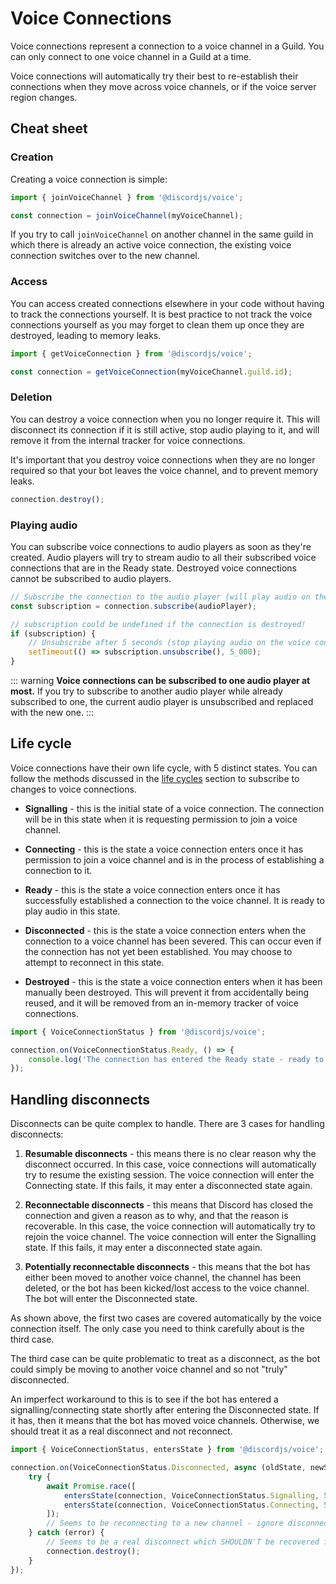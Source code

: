 # Voice Connections

Voice connections represent a connection to a voice channel in a Guild. You can only connect to one voice channel in a Guild at a time.

Voice connections will automatically try their best to re-establish their connections when they move across voice channels, or if the voice server region changes.

## Cheat sheet

### Creation

Creating a voice connection is simple:

```ts
import { joinVoiceChannel } from '@discordjs/voice';

const connection = joinVoiceChannel(myVoiceChannel);
```

If you try to call `joinVoiceChannel` on another channel in the same guild in which there is already an active voice connection, the existing voice connection switches over to the new channel.

### Access

You can access created connections elsewhere in your code without having to track the connections yourself. It is best practice to not track the voice connections yourself as you may forget to clean them up once they are destroyed, leading to memory leaks.

```ts
import { getVoiceConnection } from '@discordjs/voice';

const connection = getVoiceConnection(myVoiceChannel.guild.id);
```

### Deletion

You can destroy a voice connection when you no longer require it. This will disconnect its connection if it is still active, stop audio playing to it, and will remove it from the internal tracker for voice connections.

It's important that you destroy voice connections when they are no longer required so that your bot leaves the voice channel, and to prevent memory leaks.

```ts
connection.destroy();
```

### Playing audio

You can subscribe voice connections to audio players as soon as they're created. Audio players will try to stream audio to all their subscribed voice connections that are in the Ready state. Destroyed voice connections cannot be subscribed to audio players.

```ts
// Subscribe the connection to the audio player (will play audio on the voice connection)
const subscription = connection.subscribe(audioPlayer);

// subscription could be undefined if the connection is destroyed!
if (subscription) {
	// Unsubscribe after 5 seconds (stop playing audio on the voice connection)
	setTimeout(() => subscription.unsubscribe(), 5_000);
}
```

::: warning
**Voice connections can be subscribed to one audio player at most.** If you try to subscribe to another audio player while already subscribed to one, the current audio player is unsubscribed and replaced with the new one.
:::

## Life cycle

Voice connections have their own life cycle, with 5 distinct states. You can follow the methods discussed in the [life cycles](./life-cycles) section to subscribe to changes to voice connections.

- **Signalling** - this is the initial state of a voice connection. The connection will be in this state when it is requesting permission to join a voice channel.

- **Connecting** - this is the state a voice connection enters once it has permission to join a voice channel and is in the process of establishing a connection to it.

- **Ready** - this is the state a voice connection enters once it has successfully established a connection to the voice channel. It is ready to play audio in this state.

- **Disconnected** - this is the state a voice connection enters when the connection to a voice channel has been severed. This can occur even if the connection has not yet been established. You may choose to attempt to reconnect in this state.

- **Destroyed** - this is the state a voice connection enters when it has been manually been destroyed. This will prevent it from accidentally being reused, and it will be removed from an in-memory tracker of voice connections.

```ts
import { VoiceConnectionStatus } from '@discordjs/voice';

connection.on(VoiceConnectionStatus.Ready, () => {
	console.log('The connection has entered the Ready state - ready to play audio!');
});
```

## Handling disconnects

Disconnects can be quite complex to handle. There are 3 cases for handling disconnects:

1. **Resumable disconnects** - this means there is no clear reason why the disconnect occurred. In this case, voice connections will automatically try to resume the existing session. The voice connection will enter the Connecting state. If this fails, it may enter a disconnected state again.

2. **Reconnectable disconnects** - this means that Discord has closed the connection and given a reason as to why, and that the reason is recoverable. In this case, the voice connection will automatically try to rejoin the voice channel. The voice connection will enter the Signalling state. If this fails, it may enter a disconnected state again.

3. **Potentially reconnectable disconnects** - this means that the bot has either been moved to another voice channel, the channel has been deleted, or the bot has been kicked/lost access to the voice channel. The bot will enter the Disconnected state.

As shown above, the first two cases are covered automatically by the voice connection itself. The only case you need to think carefully about is the third case.

The third case can be quite problematic to treat as a disconnect, as the bot could simply be moving to another voice channel and so not "truly" disconnected.

An imperfect workaround to this is to see if the bot has entered a signalling/connecting state shortly after entering the Disconnected state. If it has, then it means that the bot has moved voice channels. Otherwise, we should treat it as a real disconnect and not reconnect.

```ts
import { VoiceConnectionStatus, entersState } from '@discordjs/voice';

connection.on(VoiceConnectionStatus.Disconnected, async (oldState, newState) => {
	try {
		await Promise.race([
			entersState(connection, VoiceConnectionStatus.Signalling, 5_000),
			entersState(connection, VoiceConnectionStatus.Connecting, 5_000)
		]);
		// Seems to be reconnecting to a new channel - ignore disconnect
	} catch (error) {
		// Seems to be a real disconnect which SHOULDN'T be recovered from
		connection.destroy();
	}
});
```
